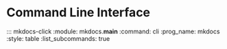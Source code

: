 # Command Line Interface

::: mkdocs-click
    :module: mkdocs.__main__
    :command: cli
    :prog_name: mkdocs
    :style: table
    :list_subcommands: true